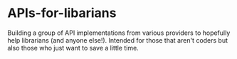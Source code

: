 # APIs-for-libarians
Building a group of API implementations from various providers to hopefully help librarians (and anyone else!). Intended for those that aren't coders but also those who just want to save a little time.
